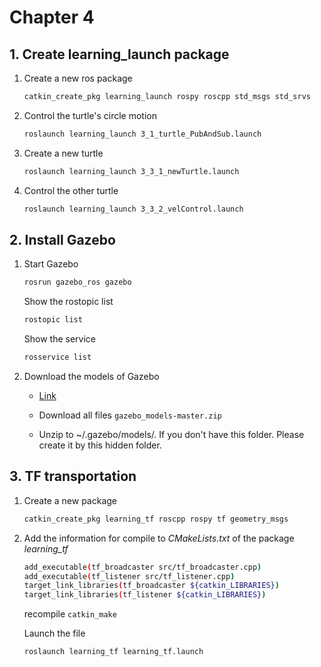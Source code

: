 <!--
 * @Author: Jingsheng Lyu
 * @Date: 2021-01-30 09:12:13
 * @LastEditors: Jingsheng Lyu
 * @LastEditTime: 2021-01-30 10:00:26
 * @FilePath: /ROS_Learning/HW/HW3/README.md
 * @Github: https://github.com/jingshenglyu
 * @Web: https://jingshenglyu.github.io/
 * @E-Mail: jingshenglyu@gmail.com
-->
# Chapter 4

## 1. Create learning_launch package

1. Create a new ros package

    ```bash
    catkin_create_pkg learning_launch rospy roscpp std_msgs std_srvs
    ```

2. Control the turtle's circle motion

    ```bash
    roslaunch learning_launch 3_1_turtle_PubAndSub.launch
    ```

3. Create a new turtle

    ```bash
    roslaunch learning_launch 3_3_1_newTurtle.launch
    ```

4. Control the other turtle

    ```bash
    roslaunch learning_launch 3_3_2_velControl.launch
    ```

## 2. Install Gazebo

1. Start Gazebo

    ```bash
    rosrun gazebo_ros gazebo 
    ```

    Show the rostopic list

    ```bash
    rostopic list
    ```

    Show the service

    ```bash
    rosservice list
    ```

2. Download the models of Gazebo

    * [Link](https://github.com/osrf/gazebo_models)

    * Download all files `gazebo_models-master.zip`

    * Unzip to ~/.gazebo/models/. If you don't have this folder. Please create it by this hidden folder.

## 3. TF transportation

1. Create a new package

    ```bash
    catkin_create_pkg learning_tf roscpp rospy tf geometry_msgs
    ```

2. Add the information for compile to *CMakeLists.txt* of the package *learning_tf*

    ```bash
    add_executable(tf_broadcaster src/tf_broadcaster.cpp)
    add_executable(tf_listener src/tf_listener.cpp)
    target_link_libraries(tf_broadcaster ${catkin_LIBRARIES})
    target_link_libraries(tf_listener ${catkin_LIBRARIES})
    ```

    recompile `catkin_make`

    Launch the file

    ```bash
    roslaunch learning_tf learning_tf.launch
    ```
